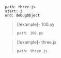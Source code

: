 
```preview
path: three.js
start: 3
end: debugObject
```


> [!example]- 100.py
> ```preview
> path: 100.py
> ```

> [!example]- three.js
> ```preview
> path: three.js
> ```

